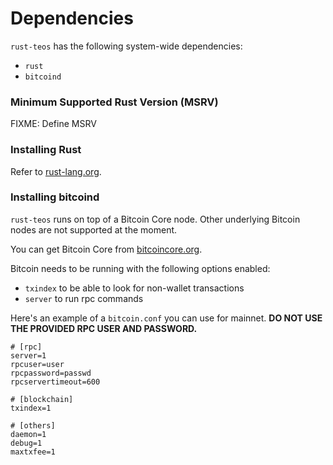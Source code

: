 # Dependencies

`rust-teos` has the following system-wide dependencies:

- `rust`
- `bitcoind`

### Minimum Supported Rust Version (MSRV)
FIXME: Define MSRV

### Installing Rust
Refer to [rust-lang.org](https://www.rust-lang.org/tools/install).

### Installing bitcoind

`rust-teos` runs on top of a Bitcoin Core node. Other underlying Bitcoin nodes are not supported at the moment. 

You can get Bitcoin Core from [bitcoincore.org](https://bitcoincore.org/en/download/).

Bitcoin needs to be running with the following options enabled:

- `txindex` to be able to look for non-wallet transactions
- `server` to run rpc commands

Here's an example of a `bitcoin.conf` you can use for mainnet. **DO NOT USE THE PROVIDED RPC USER AND PASSWORD.**

```
# [rpc]
server=1
rpcuser=user
rpcpassword=passwd
rpcservertimeout=600

# [blockchain]
txindex=1

# [others]
daemon=1
debug=1
maxtxfee=1
```
